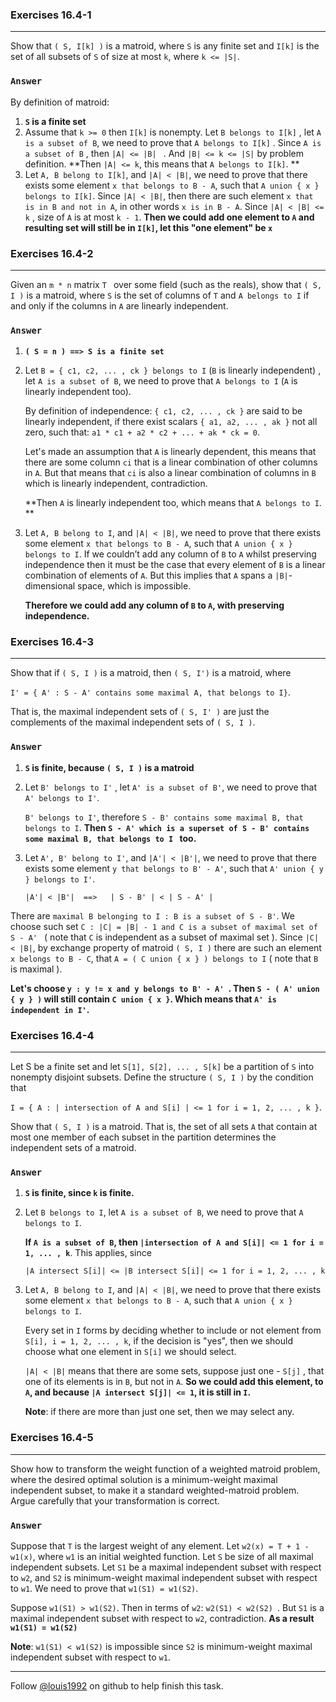 ### Exercises 16.4-1

------

Show that `( S, I[k] )` is a matroid, where `S` is any finite set and `I[k]` is the set of all subsets of `S` of size at most `k`, where `k <= |S|`.

### `Answer`

By definition of matroid:

1. **`S` is a finite set**
2. Assume that `k >= 0` then `I[k]` is nonempty. Let `B belongs to I[k]` , let `A is a subset of B`, we need to prove that `A belongs to I[k]` . Since `A is a subset of B` , then `|A| <= |B| ` . And `|B| <= k <= |S|` by problem definition. **Then `|A| <= k`, this means that `A belongs to I[k]`. **
3. Let `A, B belong to I[k]`, and `|A| < |B|`, we need to prove that there exists some element `x that belongs to B - A`, such that `A union { x } belongs to I[k]`.  Since `|A| < |B|`, then there are such element `x that is in B and not in A`, in other words `x is in B - A`. Since `|A| < |B| <= k` , size of `A` is at most `k - 1`. **Then we could add one element to `A` and resulting set will still be in `I[k]`, let this "one element" be `x`**

### Exercises 16.4-2

------

Given an `m * n` matrix `T ` over some field (such as the reals), show that `( S, I )` is a
matroid, where `S` is the set of columns of `T` and `A belongs to I` if and only if the columns
in `A` are linearly independent.

### `Answer`

1. **`( S = n ) ==> S is a finite set`**

2. Let `B = { c1, c2, ... , ck } belongs to I` (`B` is linearly independent) , let `A is a subset of B`, we need to prove that `A belongs to I` (`A` is linearly independent too).  

   By definition of independence: `{ c1, c2, ... , ck }` are said to be linearly independent, if there exist scalars `{ a1, a2, ... , ak }` not all zero, such that: `a1 * c1 + a2 * c2 + ... + ak * ck = 0`. 

   Let's made an assumption that `A` is linearly dependent, this means that there are some column `ci` that is a linear combination of other columns in `A`. But that means that `ci` is also a linear combination of columns in `B` which is linearly independent, contradiction. 

   **Then `A` is linearly independent too, which means that `A belongs to I`. ** 

3. Let `A, B belong to I`, and `|A| < |B|`, we need to prove that there exists some element `x that belongs to B - A`, such that `A union { x } belongs to I`.  If we couldn’t add any column of `B` to `A` whilst preserving independence then it must be the case that every element of `B` is a linear combination of elements of `A`. But this implies that `A` spans a `|B|`-dimensional space, which is impossible.

   **Therefore we could add any column of `B` to `A`, with preserving independence.**

### Exercises 16.4-3

------

Show that if `( S, I )` is a matroid, then `( S, I')` is a matroid, where 

`I' = { A' : S - A' contains some maximal A, that belongs to I}`.

That is, the maximal independent sets  of `( S, I' )` are just the complements of the maximal  independent sets of `( S, I )`.

### `Answer`

1. **`S` is finite, because `( S, I )` is a matroid**

2. Let `B' belongs to I'` , let `A' is a subset of B'`, we need to prove that `A' belongs to I'`. 

   `B' belongs to I'`, therefore `S - B' contains some maximal B, that belongs to I`. **Then `S - A' which is a superset of S - B' contains some maximal B, that belongs to I ` too.**

3.  Let `A', B' belong to I'`, and `|A'| < |B'|`, we need to prove that there exists some element `y that belongs to B' - A'`, such that `A' union { y } belongs to I'`.

    `|A'| < |B'|  ==>	| S - B' | < | S - A' |`

   There are `maximal B belonging to I : B is a subset of S - B'`. We choose such set `C : |C| = |B| - 1 and C is a subset of maximal set of  S - A' ` ( note that `C` is independent as a subset of maximal set  ). Since `|C| < |B|`, by exchange property of matroid `( S, I )` there are such an element `x belongs to B - C`, that  `A = ( C union { x } ) belongs to I` ( note that `B` is maximal ). 

   **Let's choose `y : y != x and y belongs to B' - A' `.  Then `S - ( A' union { y } )` will still contain `C union { x }`. Which means that `A' is independent in I'`.**

### Exercises 16.4-4

------

Let S be a finite set and let `S[1], S[2], ... , S[k]` be a partition of `S` into nonempty disjoint
subsets. Define the structure `( S, I )` by the condition that 

`I = { A : | intersection of A and S[i] | <= 1 for i = 1, 2, ... , k }`.

Show that `( S, I )` is a matroid. That is, the set of all sets `A` that contain at most one member of each subset in the partition determines the independent sets of a matroid.

### `Answer`

1. **`S` is finite, since `k` is finite.**

2. Let `B belongs to I`, let `A is a subset of B`, we need to prove that `A belongs to I`.  

   **If `A is a subset of B`, then `|intersection of A and S[i]| <= 1 for i = 1, ... , k`**. This applies, since 

   `|A intersect S[i]| <= |B intersect S[i]| <= 1 for i = 1, 2, ... , k`	

3. Let `A, B belong to I`, and `|A| < |B|`, we need to prove that there exists some element `x that belongs to B - A`, such that `A union { x } belongs to I`. 

   Every set in `I` forms by deciding whether to include or not element from `S[i], i = 1, 2, ... , k`, if the decision is "yes", then we should choose what one element in `S[i]` we should select.

   `|A| < |B|` means that there are some sets, suppose just one -  `S[j]` , that one of its elements is in `B`, but not in `A`. **So we could add this element, to `A`, and because `|A intersect S[j]| <= 1`, it is still in `I`.**

   **Note**: if there are more than just one set, then we may select any.

### Exercises 16.4-5

------

Show how to transform the weight function of a weighted matroid problem, where the desired optimal solution is a minimum-weight maximal independent subset, to make it a standard weighted-matroid problem. Argue carefully that your transformation is correct.

### `Answer`

Suppose that `T` is the largest weight of any element. Let `w2(x) = T + 1 - w1(x)`, where `w1` is an initial weighted function. Let `S` be size of all maximal independent subsets. Let `S1` be a maximal independent subset with respect to `w2`, and `S2` is minimum-weight maximal independent subset with respect to `w1`. We need to prove that `w1(S1) = w1(S2)`. 

Suppose `w1(S1) > w1(S2)`. Then in terms of `w2`: `w2(S1) < w2(S2) `. But `S1` is a maximal independent subset with respect to `w2`, contradiction. **As a result `w1(S1) = w1(S2)`**

**Note**: `w1(S1) < w1(S2)` is impossible since `S2` is minimum-weight maximal independent subset with respect to `w1`.

------

Follow [@louis1992](https://github.com/gzc) on github to help finish this task.

